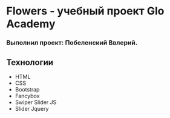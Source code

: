 # Flowers - учебный проект Glo Academy
### Выполнил проект: Побеленский Ввлерий.

## Технологии
- HTML
- CSS
- Bootstrap
- Fancybox
- Swiper Slider JS
- Slider Jquery
